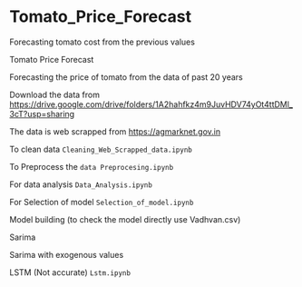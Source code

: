 # Tomato_Price_Forecast
Forecasting tomato cost from the previous values

Tomato Price Forecast

Forecasting the price of tomato from the data of past 20 years

Download the data from https://drive.google.com/drive/folders/1A2hahfkz4m9JuvHDV74yOt4ttDMl_3cT?usp=sharing

The data is web scrapped from https://agmarknet.gov.in

To clean data  ```Cleaning_Web_Scrapped_data.ipynb```

To Preprocess the ```data Preprocesing.ipynb```

For data analysis ```Data_Analysis.ipynb```

For Selection of model ```Selection_of_model.ipynb```

Model building (to check the model directly use Vadhvan.csv)

Sarima 

Sarima with exogenous values

LSTM (Not accurate)  ```Lstm.ipynb```
